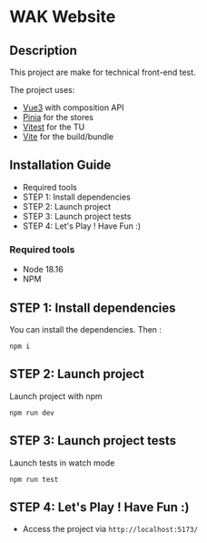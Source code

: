 # WAK Website

## Description

This project are make for technical front-end test.

The project uses:

-   [Vue3](https://vuejs.org/guide/introduction.html) with composition API
-   [Pinia](https://pinia.vuejs.org/introduction.html) for the stores
-   [Vitest](https://vitest.dev/guide/) for the TU
-   [Vite](https://vitejs.dev/guide/) for the build/bundle

## Installation Guide

-   Required tools
-   STEP 1: Install dependencies
-   STEP 2: Launch project
-   STEP 3: Launch project tests
-   STEP 4: Let's Play ! Have Fun :)

### Required tools

-   Node 18.16
-   NPM

## STEP 1: Install dependencies

You can install the dependencies. Then :

```
npm i
```

## STEP 2: Launch project

Launch project with npm

```
npm run dev
```

## STEP 3: Launch project tests

Launch tests in watch mode

```
npm run test
```

## STEP 4: Let's Play ! Have Fun :)

-   Access the project via `http://localhost:5173/`
